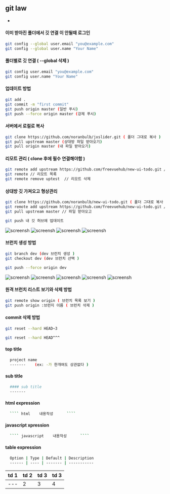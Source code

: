 
## git law
-

#### 이미 받아진 폴더에서 깃 연결 이 안될때 로그인
```` sh
git config --global user.email "you@example.com"
git config --global user.name "Your Name"

````

#### 폴더별로 깃 연결 ( --global 삭제 )
```` sh
git config user.email "you@example.com"
git config user.name "Your Name"

````

#### 업데이트 방법
```` sh
git add .
git commit -m "first commit"
git push origin master (일반 푸시)
git push --force origin master (강제 푸시)
````

#### 서버에서 로컬로 복사
```` sh
git clone https://github.com/noranbulb/jxslider.git ( 폴더 그대로 복사 )
git pull upstream master (상대방 파일 받아오기)
git pull origin master (내 파일 받아오기)

````

#### 리모트 관리 ( clone 후에 필수 연결해야함 )
```` sh
git remote add upstream https://github.com/freevuehub/new-ui-todo.git // 상대방 리모트 추가
git remote // 리모트 목록
git remote remove uptest  // 리모트 삭제
````

#### 상대방 깃 가져오고 형상관리
```` sh
git clone https://github.com/noranbulb/new-ui-todo.git ( 폴더 그대로 복사 )
git remote add upstream https://github.com/freevuehub/new-ui-todo.git // 상대방 리모트 추가
git pull upstream master // 파일 받아오고

git push 내 깃 허브에 업데이트

````

![screensh](./resources/img/pull_request_1.jpg)
![screensh](./resources/img/pull_request_2.jpg)
![screensh](./resources/img/pull_request_3.jpg)
![screensh](./resources/img/pull_request_4.jpg)


#### 브런치 생성 방법
```` sh
git branch dev (dev 브런치 생성 )
git checkout dev (dev 브런치 선택 )

git push --force origin dev
````
![screensh](./resources/img/branch_pull_request_1.jpg)
![screensh](./resources/img/branch_pull_request_2.jpg)
![screensh](./resources/img/branch_pull_request_3.jpg)
![screensh](./resources/img/branch_pull_request_4.jpg)
![screensh](./resources/img/branch_pull_request_5.jpg)


#### 원격 브런치 리스트 보기와 삭제 방법
```` sh
git remote show origin ( 브런치 목록 보기 )
git push origin :브런지 이름 ( 브런치 삭제 )

````



#### commit 삭제 방법
```` sh
git reset --hard HEAD~3
````
```` sh
git reset --hard HEAD^^^
````




#### top title

```` sh
  project name
  -------    (ex: -가 한개여도 상관없다 )
````

#### sub title

```` sh
  #### sub title
  -------
````

#### html expression

```` sh
  ```` html    내용작성      ````
````


#### javascript xpression

```` sh
  ```` javascript    내용작성      ````
````


#### table expression

```` sh
  Option | Type | Default | Description
  ------ | ---- | ------- | -----------
````


  td 1 | td 2 | td 3 | td 3
  -- | -- | -- | --
--- | 2 | 3 | 4

